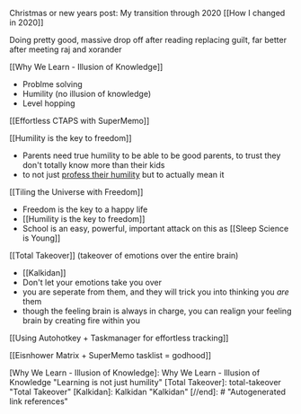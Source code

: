 Christmas or new years post: My transition through 2020
[[How I changed in 2020]]

Doing pretty good, massive drop off after reading replacing guilt, far better after meeting raj and xorander

[[Why We Learn - Illusion of Knowledge]]
- Problme solving
- Humility (no illusion of knowledge)
- Level hopping

[[Effortless CTAPS with SuperMemo]]

[[Humility is the key to freedom]]
- Parents need true humility to be able to be good parents, to trust they don't totally know more than their kids
- to not just [profess their humility]() but to actually mean it

[[Tiling the Universe with Freedom]]
- Freedom is the key to a happy life
- [[Humility is the key to freedom]]
- School is an easy, powerful, important attack on this as [[Sleep Science is Young]]


[[Total Takeover]] (takeover of emotions over the entire brain)
- [[Kalkidan]]
- Don't let your emotions take you over
- you are seperate from them, and they will trick you into thinking you *are* them
- though the feeling brain is always in charge, you can realign your feeling brain by creating fire within you


[[Using Autohotkey + Taskmanager for effortless tracking]]

[[Eisnhower Matrix + SuperMemo tasklist = godhood]]

[//begin]: # "Autogenerated link references for markdown compatibility"
[Why We Learn - Illusion of Knowledge]: Why We Learn - Illusion of Knowledge "Learning is not just humility"
[Total Takeover]: total-takeover "Total Takeover"
[Kalkidan]: Kalkidan "Kalkidan"
[//end]: # "Autogenerated link references"